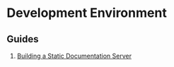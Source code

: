 Development Environment
==================================================

Guides
--------------------------------------------------

1. [Building a Static Documentation Server](/Guides/Building+a+Static+Documentation+Server)

